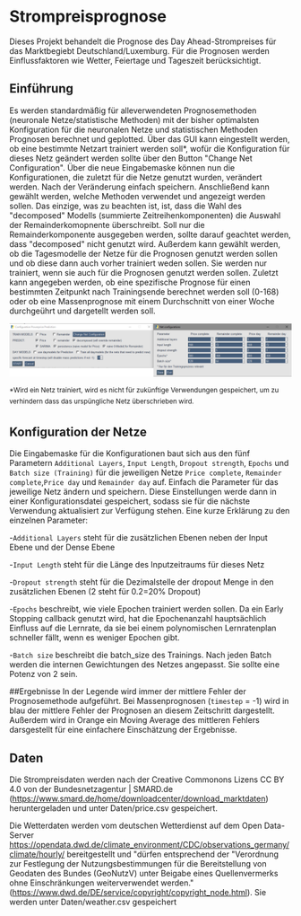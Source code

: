 # Strompreisprognose
Dieses Projekt behandelt die Prognose des Day Ahead-Strompreises für das Marktbegiebt Deutschland/Luxemburg. Für die Prognosen werden Einflussfaktoren wie Wetter, Feiertage und Tageszeit berücksichtigt.

## Einführung
Es werden standardmäßig für alleverwendeten Prognosemethoden (neuronale Netze/statistische Methoden) mit der bisher optimalsten Konfiguration für die neuronalen Netze und statistischen Methoden Prognosen berechnet und geplotted. 
Über das GUI kann eingestellt werden, ob eine bestimmte Netzart trainiert werden soll*, wofür die Konfiguration für dieses Netz geändert werden sollte über den Button "Change Net Configuration". 
Über die neue Eingabemaske können nun die Konfigurationen, die zuletzt für die Netze genutzt wurden, verändert werden. Nach der Veränderung einfach speichern.
Anschließend kann gewählt werden, welche Methoden verwendet und angezeigt werden sollen. Das einzige, was zu beachten ist, ist, dass die Wahl des "decomposed" Modells (summierte Zeitreihenkomponenten) die Auswahl der Remainderkomopnente überschreibt.
Soll nur die Remainderkomponente ausgegeben werden, sollte darauf geachtet werden, dass "decomposed" nicht genutzt wird.
Außerdem kann gewählt werden, ob die Tagesmodelle der Netze für die Prognosen genutzt werden sollen und ob diese dann auch vorher trainiert weden sollen. Sie werden nur trainiert, wenn sie auch für die Prognosen genutzt werden sollen.
Zuletzt kann angegeben werden, ob eine spezifische Prognose für einen bestimmten Zeitpunkt nach Trainingsende berechnet werden soll (0-168) oder ob eine Massenprognose mit einem Durchschnitt von einer Woche durchgeührt und dargetellt werden soll. 

![GUI zur Konfiguration der Prognosemethoden und neuronalen Netze](GUI.png)

<sup>*Wird ein Netz trainiert, wird es nicht für zukünftige Verwendungen gespeichert, um zu verhindern dass das urspüngliche Netz überschrieben wird.</sup>
## Konfiguration der Netze
Die Eingabemaske für die Konfigurationen baut sich aus den fünf Parametern `Additional Layers`, `Input Length`, `Dropout strength`, `Epochs` und `Batch size (Training)` für die jeweiligen Netze `Price complete`, `Remainder complete`,`Price day` und `Remainder day` auf.
Einfach die Parameter für das jeweilige Netz ändern und speichern. Diese Einstellungen werde dann in einer Konfigurationsdatei gespeichert, sodass sie für die nächste Verwendung aktualisiert zur Verfügung stehen.
Eine kurze Erklärung zu den einzelnen Parameter: 

-`Additional Layers` steht für die zusätzlichen Ebenen neben der Input Ebene und der Dense Ebene

-`Input Length` steht für die Länge des Inputzeitraums für dieses Netz

-`Dropout strength` steht für die Dezimalstelle der dropout Menge in den zusätzlichen Ebenen (2 steht für 0.2=20% Dropout)

-`Epochs` beschreibt, wie viele Epochen trainiert werden sollen. Da ein Early Stopping callback genutzt wird, hat die Epochenanzahl hauptsächlich Einfluss auf die Lernrate, da sie bei einem polynomischen Lernratenplan schneller fällt, wenn es weniger Epochen gibt.

-`Batch size` beschreibt die batch_size des Trainings. Nach jeden Batch werden die internen Gewichtungen des Netzes angepasst. Sie sollte eine Potenz von 2 sein.

##Ergebnisse
In der Legende wird immer der mittlere Fehler der Prognosemethode aufgeführt. 
Bei Massenprognosen (`timestep` = -1) wird in blau der mittlere Fehler der Prognosen an diesem Zeitschritt dargestellt. 
Außerdem wird in Orange ein Moving Average des mittleren Fehlers darsgestellt für eine einfachere Einschätzung der Ergebnisse.

## Daten
Die Strompreisdaten werden nach der Creative Commonons Lizens CC BY 4.0 von der Bundesnetzagentur | SMARD.de (https://www.smard.de/home/downloadcenter/download_marktdaten) heruntergeladen und unter Daten/price.csv gespeichert.

Die Wetterdaten werden vom deutschen Wetterdienst auf dem Open Data-Server https://opendata.dwd.de/climate_environment/CDC/observations_germany/climate/hourly/ bereitgestellt und "dürfen entsprechend der "Verordnung zur Festlegung der Nutzungsbestimmungen für die Bereitstellung von Geodaten des Bundes (GeoNutzV) unter Beigabe eines Quellenvermerks ohne Einschränkungen weiterverwendet werden." (https://www.dwd.de/DE/service/copyright/copyright_node.html). Sie werden unter Daten/weather.csv gespeichert
